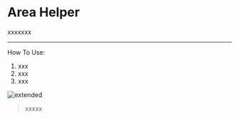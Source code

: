 # Area Helper

xxxxxxx

---

How To Use:
1. xxx
2. xxx
3. xxx

![extended](https://media.giphy.com/media/gMFnR3Rr5DPTX8gqia/giphy.gif)

> xxxxx
